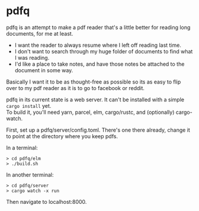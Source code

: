 # pdfq

pdfq is an attempt to make a pdf reader that's a little better for reading long documents, for me at least.

- I want the reader to always resume where I left off reading last time.
- I don't want to search through my huge folder of documents to find what I was reading.
- I'd like a place to take notes, and have those notes be attached to the document in some way.

Basically I want it to be as thought-free as possible so its as easy to flip over to my pdf reader as 
it is to go to facebook or reddit.

pdfq in its current state is a web server.  It can't be installed with a simple `cargo install` yet.  
To build it, you'll need yarn, parcel, elm, cargo/rustc, and (optionally) cargo-watch.

First, set up a pdfq/server/config.toml.  There's one there already, change it to point at the directory where you keep pdfs.

In a terminal:
```
> cd pdfq/elm
> ./build.sh
```
In another terminal:
```
> cd pdfq/server
> cargo watch -x run
```

Then navigate to localhost:8000.  

